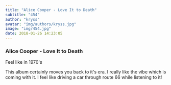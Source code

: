 ```yaml
---
title: "Alice Cooper - Love It to Death"
subtitle: "454"
author: "kryss"
avatar: "img/authors/kryss.jpg"
image: "img/454.jpg"
date: 2018-01-26 14:23:05
---
```


### Alice Cooper - Love It to Death
Feel like in 1970's

This album certainly moves you back to it's era. I really like the vibe which is coming with it. I feel like driving a car through route 66 while listening to it!
